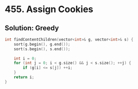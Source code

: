 # 455. Assign Cookies #

## Solution: Greedy

```cpp
int findContentChildren(vector<int>& g, vector<int>& s) {
    sort(g.begin(), g.end());
    sort(s.begin(), s.end());
    
    int i = 0;
    for (int j = 0; i < g.size() && j < s.size(); ++j) {
        if (g[i] <= s[j]) ++i;
    }
    return i;
}
```
